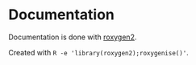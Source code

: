 # Documentation

Documentation is done with [roxygen2](https://roxygen2.r-lib.org/articles/rd.html).

Created with `R -e 'library(roxygen2);roxygenise()'`.

